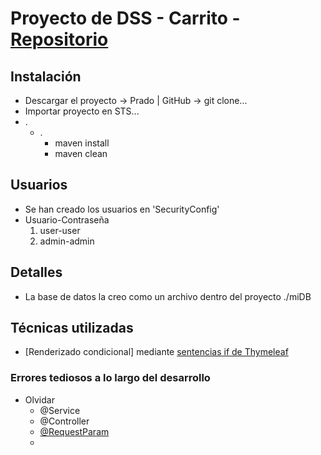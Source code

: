 # Proyecto de DSS - Carrito - [Repositorio](https://github.com/ismeh/dss_carrito)
## Instalación
- Descargar el proyecto -> Prado | GitHub -> git clone...
- Importar proyecto en STS...
- .
	- .
		- maven install
		- maven clean

## Usuarios
- Se han creado los usuarios en 'SecurityConfig'
- Usuario-Contraseña
	1. user-user
	2. admin-admin
## Detalles
- La base de datos la creo como un archivo dentro del proyecto ./miDB 

## Técnicas utilizadas
- [Renderizado condicional] mediante [sentencias if de Thymeleaf](https://stackoverflow.com/questions/13494078/how-to-do-if-else-in-thymeleaf)

### Errores tediosos a lo largo del desarrollo
- Olvidar
	- @Service
	- @Controller
	- [@RequestParam](https://www.baeldung.com/spring-request-param)
	- 